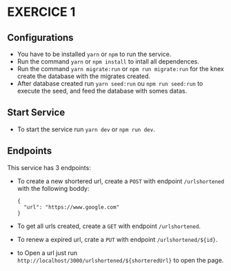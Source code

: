 # EXERCICE 1



## Configurations
- You have to be installed `yarn` or `npm` to run the service.
- Run the command `yarn` or `npm install` to intall all dependences.
- Run the command  `yarn migrate:run` or `npm run migrate:run` for the knex create the database with the migrates created.
- After database created run `yarn seed:run` ou `npm run seed:run` to execute the seed, and feed the database with somes datas.

## Start Service
- To start the service run `yarn dev` or `npm run dev`.

## Endpoints

This service has 3 endpoints:

- To create a new shortered url, create a `POST` with endpoint `/urlshortened` with the following boddy:

      {
        "url": "https://www.google.com"
      }

- To get all urls created, create a `GET` with endpoint `/urlshortened`.

- To renew a expired url, crate a `PUT` with endpoint `/urlshortened/${id}`.

- to Open a url just run `http://localhost/3000/urlshortened/${shorteredUrl}` to open the page.







